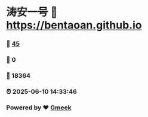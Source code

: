 # 涛安一号 :link: https://bentaoan.github.io 
### :page_facing_up: [45](https://bentaoan.github.io/tag.html) 
### :speech_balloon: 0 
### :hibiscus: 18364 
### :alarm_clock: 2025-06-10 14:33:46 
### Powered by :heart: [Gmeek](https://github.com/Meekdai/Gmeek)
